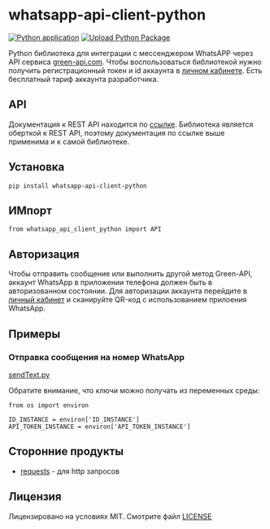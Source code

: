 # whatsapp-api-client-python

[![Python application](https://github.com/green-api/whatsapp-api-client-python/actions/workflows/python-app.yml/badge.svg)](https://github.com/green-api/whatsapp-api-client-python/actions/workflows/python-app.yml)
[![Upload Python Package](https://github.com/green-api/whatsapp-api-client-python/actions/workflows/python-publish.yml/badge.svg)](https://github.com/green-api/whatsapp-api-client-python/actions/workflows/python-publish.yml)

Python библиотека для интеграции с мессенджером WhatsAPP через API сервиса [green-api.com](https://green-api.com). Чтобы воспользоваться библиотекой нужно получить регистрационный токен и id аккаунта в [личном кабинете](https://cabinet.green-api.com). Есть бесплатный тариф аккаунта разработчика.

## API

Документация к REST API находится по [ссылке](https://green-api.com/docs/api/). Библиотека является оберткой к REST API, поэтому документация по ссылке выше применима и к самой библиотеке.

## Установка

```
pip install whatsapp-api-client-python
```

## ИМпорт 

```
from whatsapp_api_client_python import API
```
## Авторизация 

Чтобы отправить сообщение или выполнить другой метод Green-API, аккаунт WhatsApp в приложении телефона должен быть в авторизованном состоянии. Для авторизации аккаунта перейдите в [личный кабинет](https://cabinet.green-api.com) и сканируйте QR-код с использованием прилоения WhatsApp.

## Примеры

### Отправка сообщения на номер WhatsApp

[sendText.py](https://github.com/green-api/whatsapp-api-client-python/blob/master/examples/sendText.py)

Обратите внимание, что ключи можно получать из переменных среды:
```
from os import environ

ID_INSTANCE = environ['ID_INSTANCE']
API_TOKEN_INSTANCE = environ['API_TOKEN_INSTANCE']
```

## Сторонние продукты

* [requests](https://requests.readthedocs.io) - для http запросов

## Лицензия

Лицензировано на условиях MIT. Смотрите файл [LICENSE](LICENSE)